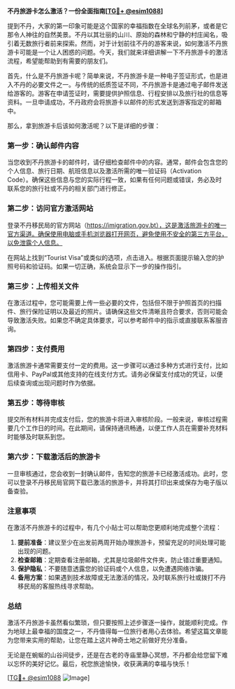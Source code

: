 **不丹旅游卡怎么激活？一份全面指南[[TG💪+ @esim1088](https://t.me/s/esim1088)]**

提到不丹，大家的第一印象可能是这个国家的幸福指数在全球名列前茅，或者是它那令人神往的自然美景。不丹以其壮丽的山川、原始的森林和宁静的村庄闻名，吸引着无数旅行者前来探索。然而，对于计划前往不丹的游客来说，如何激活不丹旅游卡可能是一个让人困惑的问题。今天，我们就来详细讲解一下不丹旅游卡的激活流程，希望能帮助到有需要的朋友们。

首先，什么是不丹旅游卡呢？简单来说，不丹旅游卡是一种电子签证形式，也是进入不丹的必要文件之一。与传统的纸质签证不同，不丹旅游卡是通过电子邮件发送给游客的。游客在申请签证时，需要提供护照信息、行程安排以及旅行社的信息等资料。一旦申请成功，不丹政府会将旅游卡以邮件的形式发送到游客指定的邮箱中。

那么，拿到旅游卡后该如何激活呢？以下是详细的步骤：

### 第一步：确认邮件内容

当您收到不丹旅游卡的邮件时，请仔细检查邮件中的内容。通常，邮件会包含您的个人信息、旅行日期、航班信息以及激活所需的唯一验证码（Activation Code）。确保这些信息与您的实际行程一致，如果有任何问题或错误，务必及时联系您的旅行社或不丹的相关部门进行修正。

### 第二步：访问官方激活网站

登录不丹移民局的官方网站（https://imigration.gov.bt），这是激活旅游卡的唯一官方渠道。确保使用电脑或手机浏览器打开网页，避免使用不安全的第三方平台，以免泄露个人信息。

在网站上找到“Tourist Visa”或类似的选项，点击进入。根据页面提示输入您的护照号码和验证码。如果一切正确，系统会显示下一步的操作指引。

### 第三步：上传相关文件

在激活过程中，您可能需要上传一些必要的文件，包括但不限于护照首页的扫描件、旅行保险证明以及最近的照片。请确保这些文件清晰且符合要求，否则可能会导致激活失败。如果您不确定具体要求，可以参考邮件中的指示或直接联系客服咨询。

### 第四步：支付费用

激活旅游卡通常需要支付一定的费用。这一步骤可以通过多种方式进行支付，比如信用卡、PayPal或其他支持的在线支付方式。请务必保留支付成功的凭证，以便后续查询或出现问题时作为依据。

### 第五步：等待审核

提交所有材料并完成支付后，您的旅游卡将进入审核阶段。一般来说，审核过程需要几个工作日的时间。在此期间，请保持通讯畅通，以便工作人员在需要补充材料时能够及时联系到您。

### 第六步：下载激活后的旅游卡

一旦审核通过，您会收到一封确认邮件，告知您的旅游卡已经激活成功。此时，您可以登录不丹移民局官网下载已激活的旅游卡，并将其打印出来或保存为电子版以备查验。

### 注意事项

在激活不丹旅游卡的过程中，有几个小贴士可以帮助您更顺利地完成整个流程：

1. **提前准备**：建议至少在出发前两周开始办理旅游卡，预留充足的时间处理可能出现的问题。
2. **检查邮箱**：定期查看注册邮箱，尤其是垃圾邮件文件夹，防止错过重要通知。
3. **保护隐私**：不要随意透露您的验证码或个人信息，以免遭遇网络诈骗。
4. **备用方案**：如果遇到技术故障或无法激活的情况，及时联系旅行社或拨打不丹移民局的客服热线寻求帮助。

### 总结

激活不丹旅游卡虽然看似繁琐，但只要按照上述步骤逐一操作，就能顺利完成。作为地球上最幸福的国度之一，不丹值得每一位旅行者用心去体验。希望这篇文章能为您带来实用的帮助，让您在踏上这片神奇土地之前做好充分准备。

无论是在蜿蜒的山谷间徒步，还是在古老的寺庙里静心冥想，不丹都会给您留下难以忘怀的美好记忆。最后，祝您旅途愉快，收获满满的幸福与快乐！

[[TG💪+ @esim1088](https://t.me/s/esim1088) ![Image](https://i.postimg.cc/4NQfJmqS/Snipaste-2025-05-13-00-14-12.png)]